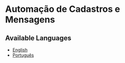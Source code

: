 # Automação de Cadastros e Mensagens

## Available Languages

- [English](README.en.md)
- [Português](README.pt.md)
